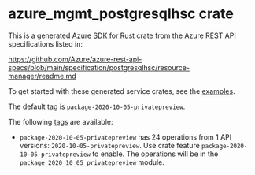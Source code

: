 # azure_mgmt_postgresqlhsc crate

This is a generated [Azure SDK for Rust](https://github.com/Azure/azure-sdk-for-rust) crate from the Azure REST API specifications listed in:

https://github.com/Azure/azure-rest-api-specs/blob/main/specification/postgresqlhsc/resource-manager/readme.md

To get started with these generated service crates, see the [examples](https://github.com/Azure/azure-sdk-for-rust/blob/main/services/README.md#examples).

The default tag is `package-2020-10-05-privatepreview`.

The following [tags](https://github.com/Azure/azure-sdk-for-rust/blob/main/services/tags.md) are available:

- `package-2020-10-05-privatepreview` has 24 operations from 1 API versions: `2020-10-05-privatepreview`. Use crate feature `package-2020-10-05-privatepreview` to enable. The operations will be in the `package_2020_10_05_privatepreview` module.